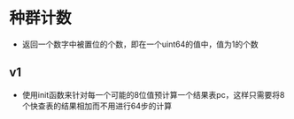 # 种群计数
- 返回一个数字中被置位的个数，即在一个uint64的值中，值为1的个数
## v1
- 使用init函数来针对每一个可能的8位值预计算一个结果表pc，这样只需要将8个快查表的结果相加而不用进行64步的计算
